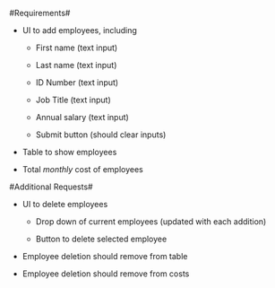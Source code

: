 #Requirements#

* UI to add employees, including

  * First name (text input)

  * Last name (text input)

  * ID Number (text input)

  * Job Title (text input)

  * Annual salary (text input)

  * Submit button (should clear inputs)

* Table to show employees

* Total _monthly_ cost of employees

#Additional Requests#

* UI to delete employees

  * Drop down of current employees (updated with each addition)

  * Button to delete selected employee

* Employee deletion should remove from table

* Employee deletion should remove from costs
